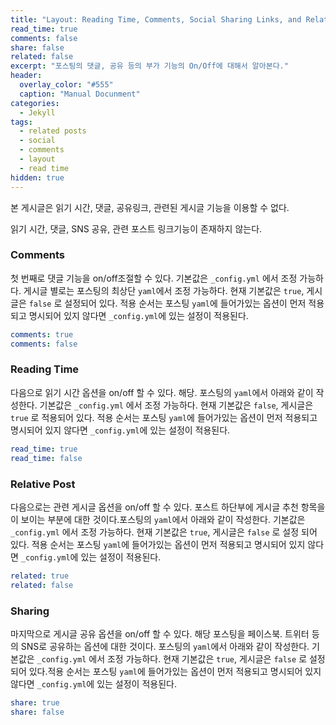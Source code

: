 ```yaml
---
title: "Layout: Reading Time, Comments, Social Sharing Links, and Related Posts Disabled"
read_time: true
comments: false
share: false
related: false
excerpt: "포스팅의 댓글, 공유 등의 부가 기능의 On/Off에 대해서 알아본다."
header:
  overlay_color: "#555"
  caption: "Manual Docunment"
categories:
  - Jekyll
tags:
  - related posts
  - social
  - comments
  - layout
  - read time
hidden: true
---
```


본 게시글은 읽기 시간, 댓글, 공유링크, 관련된 게시글 기능을 이용할 수 없다.

읽기 시간, 댓글, SNS 공유, 관련 포스트 링크기능이 존재하지 않는다.

### Comments
첫 번째로 댓글 기능을 on/off조절할 수 있다. 기본값은 `_config.yml` 에서 조정 가능하다. 게시글 별로는 포스팅의 최상단 `yaml`에서 조정 가능하다.  현재 기본값은 `true`, 게시글은 `false` 로 설정되어 있다. 적용 순서는 포스팅 `yaml`에 들어가있는 옵션이 먼저 적용되고 명시되어 있지 않다면 `_config.yml`에 있는 설정이 적용된다. 

```yaml
comments: true
comments: false
``` 

### Reading Time
다음으로 읽기 시간 옵션을 on/off 할 수 있다. 해당. 포스팅의 `yaml`에서 아래와 같이 작성한다.  기본값은 `_config.yml` 에서 조정 가능하다. 현재 기본값은 `false`, 게시글은 `true` 로 적용되어 있다. 적용 순서는 포스팅 `yaml`에 들어가있는 옵션이 먼저 적용되고 명시되어 있지 않다면 `_config.yml`에 있는 설정이 적용된다. 

```yaml
read_time: true
read_time: false
```

### Relative Post
다음으로는 관련 게시글 옵션을 on/off 할 수 있다. 포스트 하단부에 게시글 추천 항목을이 보이는 부분에 대한 것이다.포스팅의 `yaml`에서 아래와 같이 작성한다.
기본값은 `_config.yml` 에서 조정 가능하다. 현재 기본값은 `true`, 게시글은 `false` 로 설정 되어 있다. 적용 순서는 포스팅 `yaml`에 들어가있는 옵션이 먼저 적용되고 명시되어 있지 않다면 `_config.yml`에 있는 설정이 적용된다. 

```yaml
related: true
related: false
```

### Sharing
마지막으로 게시글 공유 옵션을 on/off 할 수 있다. 해당 포스팅을 페이스북. 트위터 등의 SNS로 공유하는 옵션에 대한 것이다. 포스팅의 `yaml`에서 아래와 같이 작성한다. 기본값은 `_config.yml` 에서 조정 가능하다. 현재 기본값은 `true`, 게시글은 `false` 로 설정 되어 있다.적용 순서는 포스팅 `yaml`에 들어가있는 옵션이 먼저 적용되고 명시되어 있지 않다면 `_config.yml`에 있는 설정이 적용된다. 

```yaml
share: true
share: false
```